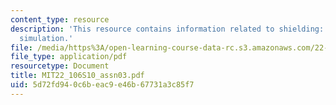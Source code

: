 ```yaml
---
content_type: resource
description: 'This resource contains information related to shielding: monte carlo
  simulation.'
file: /media/https%3A/open-learning-course-data-rc.s3.amazonaws.com/22-106-neutron-interactions-and-applications-spring-2010/5d72fd940c6beac9e46b67731a3c85f7_MIT22_106S10_assn03.pdf
file_type: application/pdf
resourcetype: Document
title: MIT22_106S10_assn03.pdf
uid: 5d72fd94-0c6b-eac9-e46b-67731a3c85f7
---
```

